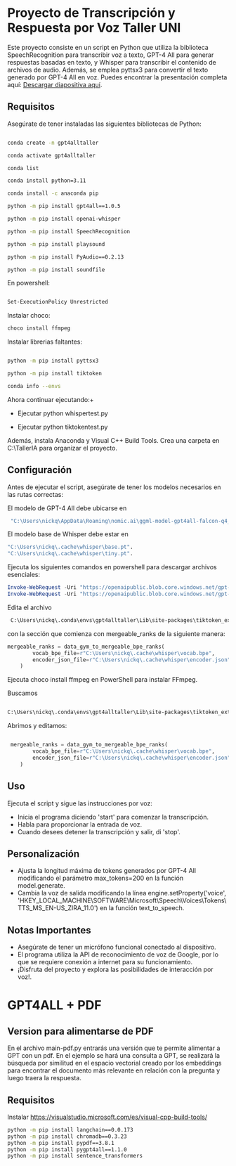 # Proyecto de Transcripción y Respuesta por Voz Taller UNI 
Este proyecto consiste en un script en Python que utiliza la biblioteca SpeechRecognition para transcribir voz a texto, GPT-4 All para generar respuestas basadas en texto, y Whisper para transcribir el contenido de archivos de audio. Además, se emplea pyttsx3 para convertir el texto generado por GPT-4 All en voz.
Puedes encontrar la presentación completa aquí: [Descargar diapositiva aquí](https://docs.google.com/presentation/d/18vWgptf_eyNaLqoRjFEz7VnOEopk83ln/edit?usp=sharing&ouid=114437431860079351706&rtpof=true&sd=true).


## Requisitos
Asegúrate de tener instaladas las siguientes bibliotecas de Python:

```bash

conda create -n gpt4alltaller

conda activate gpt4alltaller

conda list

conda install python=3.11

conda install -c anaconda pip

python -m pip install gpt4all==1.0.5

python -m pip install openai-whisper

python -m pip install SpeechRecognition

python -m pip install playsound

python -m pip install PyAudio==0.2.13

python -m pip install soundfile
```

En powershell:
```bash

Set-ExecutionPolicy Unrestricted
```

Instalar choco:

```bash
choco install ffmpeg
```

Instalar librerias faltantes:

```bash

python -m pip install pyttsx3

python -m pip install tiktoken

conda info --envs

```
Ahora continuar ejecutando:+

* Ejecutar python whispertest.py

* Ejecutar python tiktokentest.py

 

Además, instala Anaconda y Visual C++ Build Tools. Crea una carpeta en C:\TallerIA para organizar el proyecto.

## Configuración
Antes de ejecutar el script, asegúrate de tener los modelos necesarios en las rutas correctas:

El modelo de GPT-4 All debe ubicarse en
```bash
 "C:\Users\nickq\AppData\Roaming\nomic.ai\ggml-model-gpt4all-falcon-q4_0.bin".
```


El modelo base de Whisper debe estar en 
```bash
"C:\Users\nickq\.cache\whisper\base.pt".
"C:\Users\nickq\.cache\whisper\tiny.pt".

```

Ejecuta los siguientes comandos en powershell para descargar archivos esenciales:

```powershell
Invoke-WebRequest -Uri "https://openaipublic.blob.core.windows.net/gpt-2/encodings/main/encoder.json" -OutFile "encoder.json"
Invoke-WebRequest -Uri "https://openaipublic.blob.core.windows.net/gpt-2/encodings/main/vocab.bpe" -OutFile "vocab.bpe"
```

Edita el archivo
```bash
 C:\Users\nickq\.conda\envs\gpt4alltaller\Lib\site-packages\tiktoken_ext\openai_public.py 
```
con la sección que comienza con mergeable_ranks de la siguiente manera:

```python
mergeable_ranks = data_gym_to_mergeable_bpe_ranks(
        vocab_bpe_file=r"C:\Users\nickq\.cache\whisper\vocab.bpe",
        encoder_json_file=r"C:\Users\nickq\.cache\whisper\encoder.json",
    )
```

Ejecuta choco install ffmpeg en PowerShell para instalar FFmpeg.


Buscamos
```bash

C:\Users\nickq\.conda\envs\gpt4alltaller\Lib\site-packages\tiktoken_ext\openai_public.py
```

Abrimos y editamos:
```python

 mergeable_ranks = data_gym_to_mergeable_bpe_ranks(
        vocab_bpe_file=r"C:\Users\nickq\.cache\whisper\vocab.bpe",
        encoder_json_file=r"C:\Users\nickq\.cache\whisper\encoder.json",
    )
```

## Uso
Ejecuta el script y sigue las instrucciones por voz:

* Inicia el programa diciendo 'start' para comenzar la transcripción.
* Habla para proporcionar la entrada de voz.
* Cuando desees detener la transcripción y salir, di 'stop'.
## Personalización
* Ajusta la longitud máxima de tokens generados por GPT-4 All modificando el parámetro max_tokens=200 en la función model.generate.
* Cambia la voz de salida modificando la línea engine.setProperty('voice', 'HKEY_LOCAL_MACHINE\SOFTWARE\Microsoft\Speech\Voices\Tokens\TTS_MS_EN-US_ZIRA_11.0') en la función text_to_speech.
## Notas Importantes
* Asegúrate de tener un micrófono funcional conectado al dispositivo.
* El programa utiliza la API de reconocimiento de voz de Google, por lo que se requiere conexión a internet para su funcionamiento.
* ¡Disfruta del proyecto y explora las posibilidades de interacción por voz!.

# GPT4ALL + PDF
## Version para alimentarse de PDF
En el archivo main-pdf.py entrarás una versión que te permite alimentar a GPT con un pdf. En el ejemplo se hará una consulta a GPT, se realizará la búsqueda por similitud en el espacio vectorial creado por los embeddings para encontrar el documento más relevante en relación con la pregunta y luego traera la respuesta.

## Requisitos

Instalar https://visualstudio.microsoft.com/es/visual-cpp-build-tools/


```bash
python -m pip install langchain==0.0.173 
python -m pip install chromadb==0.3.23
python -m pip install pypdf==3.8.1 
python -m pip install pygpt4all==1.1.0 
python -m pip install sentence_transformers
 ```
